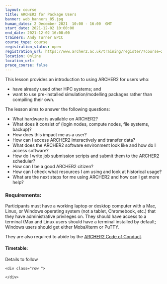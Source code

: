 ```yaml
---
layout: course
title: ARCHER2 for Package Users
banner: web_banners_05.jpg 
human_dates: 2 December 2021  10:00 - 16:00  GMT
start_date: 2021-12-02 10:00:00
end_date: 2021-12-02 16:00:00
trainers: Andy Turner EPCC
course_type: course
registration_status: open
registration_url: https://www.archer2.ac.uk/training/register/?course=211202-package-users 
location: Online
location_url:
prace_course: false
---
```


This lesson provides an introduction to using ARCHER2 for users who:

- have already used other HPC systems; and
- want to use pre-installed simulation/modelling packages rather than compiling their own.

The lesson aims to answer the following questions:

- What hardware is available on ARCHER2?
- What does it consist of (login nodes, compute nodes, file systems, backup)?
- How does this impact me as a user?
- How can I access ARCHER2 interactively and transfer data?
- What does the ARCHER2 software environment look like and how do I access software?
- How do I write job submission scripts and submit them to the ARCHER2 scheduler?
- How can I be a good ARCHER2 citizen?
- How can I check what resources I am using and look at historical usage?
- What are the next steps for me using ARCHER2 and how can I get more help?

### Requirements:

Participants must have a working laptop or desktop computer with a Mac, Linux, or Windows operating system (not a tablet, Chromebook, etc.) that they have administrative privileges on. They should have access to a terminal (Max and Linux users should have a terminal installed by default; Windows users should get either MobaXterm or PuTTY. 

They are also required to abide by the [ARCHER2  Code of Conduct](../../../about/policies/code-of-conduct.html). 


#### Timetable:

Details to follow

<section id="service">

<!-- 

<h2><a name="materials">Course materials</a></h2>
 -->


    <div class="row ">	

<!-- 		
      <div class="col-xs-6 col-sm-4">
        <a class="ar2_linkbox ar2_linkbox-green" 
          href="   ">
          <strong>Course materials</strong>         
        </a>
      </div>
 -->

<!--  
      <div class="col-xs-6 col-sm-4">
        <a class="ar2_linkbox ar2_linkbox-teal" 
          href="https://pad.archer2.ac.uk/p/211202-package-users">
          <strong>Course Chat</strong>       
        </a>
      </div>
		
 -->
 	</div>
		
		
					


<!-- 		
<h2><a name="videos">Videos</a></h2>

<h3>Session 1</h3>

<div>
	<iframe title="Video" width="560" height="315" src="https://www.youtube.com/embed/xxxxxxxxxxx" frameborder="0" allow="accelerometer; autoplay; encrypted-media; gyroscope; picture-in-picture" allowfullscreen></iframe>
</div>

 -->





<!-- 
<h2><a name="feedback">Feedback</a></h2>


    <div class="row ">	

      <div class="col-xs-6 col-sm-4">
        <a class="ar2_linkbox ar2_linkbox-teal" 

           href="../../feedback/?course=211202-package-users" 
 

		>
          <strong>Feedback</strong><br/>
          Please let us know what was great about this course and anything we can improve
        </a>
      </div>
    </div>
		
 -->		

 
</section>


